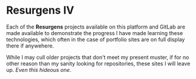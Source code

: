 # Resurgens IV

Each of the **Resurgens** projects available on this platform and GitLab are made available to demonstrate the progress I have made learning these technologies,
which often in the case of portfolio sites are on full display there if anywehere.

While I may cull older projects that don't meet my present muster, if for no other reason than my sanity looking for repositories, these sites I will leave up. _Even this hideous one_.
